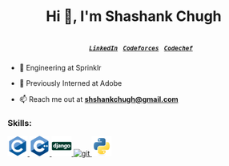 <h1 align="center">Hi 👋, I'm Shashank Chugh</h1>
<h5 align="center">
  <code>
    <a href="https://www.linkedin.com/in/shashank-chugh/" title="LinkedIn Profile">LinkedIn</a></code>
   <code> <a href="https://codeforces.com/profile/Shashank_Chugh" title="LinkedIn Profile">Codeforces</a></code>
   <code> <a href="https://www.codechef.com/users/shashank_chugh" title="LinkedIn Profile">Codechef</a></code>
  
  
  
</h5>

- 🔭 Engineering at Sprinklr 

- 🌱 Previously Interned at Adobe

- 📫 Reach me out at **shshankchugh@gmail.com**



<h3 align="left">Skills:</h3>
<p align="left"> <a href="https://www.cprogramming.com/" target="_blank"> <img src="https://raw.githubusercontent.com/devicons/devicon/master/icons/c/c-original.svg" alt="c" width="40" height="40"/> </a> <a href="https://www.w3schools.com/cpp/" target="_blank"> <img src="https://raw.githubusercontent.com/devicons/devicon/master/icons/cplusplus/cplusplus-original.svg" alt="cplusplus" width="40" height="40"/> </a> <a href="https://www.djangoproject.com/" target="_blank"> <img src="https://raw.githubusercontent.com/devicons/devicon/master/icons/django/django-original.svg" alt="django" width="40" height="40"/> </a> <a href="https://git-scm.com/" target="_blank"> <img src="https://www.vectorlogo.zone/logos/git-scm/git-scm-icon.svg" alt="git" width="40" height="40"/> </a> <a href="https://www.python.org" target="_blank"> <img src="https://raw.githubusercontent.com/devicons/devicon/master/icons/python/python-original.svg" alt="python" width="40" height="40"/> </a> </p>



